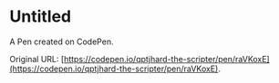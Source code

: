 # Untitled

A Pen created on CodePen.

Original URL: [https://codepen.io/qptjhard-the-scripter/pen/raVKoxE](https://codepen.io/qptjhard-the-scripter/pen/raVKoxE).

